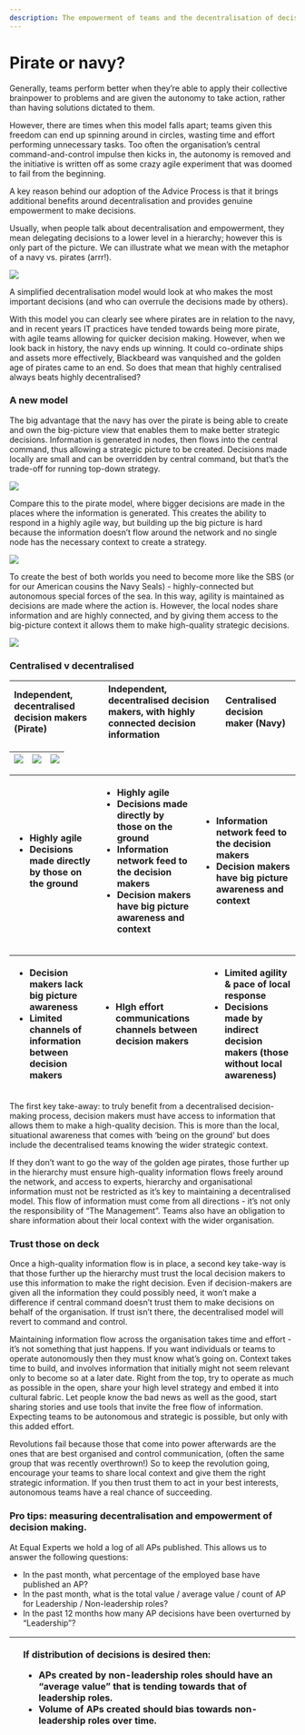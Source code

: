 ```yaml
---
description: The empowerment of teams and the decentralisation of decision making
---
```


# Pirate or navy?

Generally, teams perform better when they’re able to apply their collective brainpower to problems and are given the autonomy to take action, rather than having solutions dictated to them.

However, there are times when this model falls apart; teams given this freedom can end up spinning around in circles, wasting time and effort performing unnecessary tasks. Too often the organisation’s central command-and-control impulse then kicks in, the autonomy is removed and the initiative is written off as some crazy agile experiment that was doomed to fail from the beginning.

A key reason behind our adoption of the Advice Process is that it brings additional benefits around decentralisation and provides genuine empowerment to make decisions.

Usually, when people talk about decentralisation and empowerment, they mean delegating decisions to a lower level in a hierarchy; however this is only part of the picture. We can illustrate what we mean with the metaphor of a navy vs. pirates \(arrr!\).

![](../.gitbook/assets/9.png)

A simplified decentralisation model would look at who makes the most important decisions \(and who can overrule the decisions made by others\).

With this model you can clearly see where pirates are in relation to the navy, and in recent years IT practices have tended towards being more pirate, with agile teams allowing for quicker decision making. However, when we look back in history, the navy ends up winning. It could co-ordinate ships and assets more effectively, Blackbeard was vanquished and the golden age of pirates came to an end. So does that mean that highly centralised always beats highly decentralised?

### **A new model**

The big advantage that the navy has over the pirate is being able to create and own the big-picture view that enables them to make better strategic decisions. Information is generated in nodes, then flows into the central command, thus allowing a strategic picture to be created. Decisions made locally are small and can be overridden by central command, but that’s the trade-off for running top-down strategy.

![](../.gitbook/assets/10.png)

Compare this to the pirate model, where bigger decisions are made in the places where the information is generated. This creates the ability to respond in a highly agile way, but building up the big picture is hard because the information doesn’t flow around the network and no single node has the necessary context to create a strategy.

![](../.gitbook/assets/11.png)

To create the best of both worlds you need to become more like the SBS \(or for our American cousins the Navy Seals\) - highly-connected but autonomous special forces of the sea. In this way, agility is maintained as decisions are made where the action is. However, the local nodes share information and are highly connected, and by giving them access to the big-picture context it allows them to make high-quality strategic decisions.

![](../.gitbook/assets/12.png)

### Centralised v decentralised

| **Independent, decentralised decision makers \(Pirate\)** | **Independent, decentralised decision makers, with highly connected decision information** | **Centralised decision maker \(Navy\)** |
| :--- | :--- | :--- |


| ![](../.gitbook/assets/13.png) | ![](../.gitbook/assets/14.png) | ![](../.gitbook/assets/15.png) |
| :--- | :--- | :--- |


<table>
  <thead>
    <tr>
      <th style="text-align:left">
        <ul>
          <li>Highly agile</li>
          <li>Decisions made directly by those on the ground</li>
        </ul>
      </th>
      <th style="text-align:left">
        <ul>
          <li>Highly agile</li>
          <li>Decisions made directly by those on the ground</li>
          <li>Information network feed to the decision makers</li>
          <li>Decision makers have big picture awareness and context</li>
        </ul>
      </th>
      <th style="text-align:left">
        <ul>
          <li>Information network feed to the decision makers</li>
          <li>Decision makers have big picture awareness and context</li>
        </ul>
      </th>
    </tr>
  </thead>
  <tbody></tbody>
</table><table>
  <thead>
    <tr>
      <th style="text-align:left">
        <ul>
          <li>Decision makers lack big picture awareness</li>
          <li>Limited channels of information between decision makers</li>
        </ul>
      </th>
      <th style="text-align:left">
        <ul>
          <li>HIgh effort communications channels between decision makers</li>
        </ul>
      </th>
      <th style="text-align:left">
        <ul>
          <li>Limited agility &amp; pace of local response</li>
          <li>Decisions made by indirect decision makers (those without local awareness)</li>
        </ul>
      </th>
    </tr>
  </thead>
  <tbody></tbody>
</table>The first key take-away: to truly benefit from a decentralised decision-making process, decision makers must have access to information that allows them to make a high-quality decision. This is more than the local, situational awareness that comes with ‘being on the ground’ but does include the decentralised teams knowing the wider strategic context.

If they don’t want to go the way of the golden age pirates, those further up in the hierarchy must ensure high-quality information flows freely around the network, and access to experts, hierarchy and organisational information must not be restricted as it’s key to maintaining a decentralised model. This flow of information must come from all directions - it’s not only the responsibility of “The Management”. Teams also have an obligation to share information about their local context with the wider organisation.

### **Trust those on deck**

Once a high-quality information flow is in place, a second key take-way is that those further up the hierarchy must trust the local decision makers to use this information to make the right decision. Even if decision-makers are given all the information they could possibly need, it won’t make a difference if central command doesn’t trust them to make decisions on behalf of the organisation. If trust isn’t there, the decentralised model will revert to command and control.

Maintaining information flow across the organisation takes time and effort - it’s not something that just happens. If you want individuals or teams to operate autonomously then they must know what’s going on. Context takes time to build, and involves information that initially might not seem relevant only to become so at a later date. Right from the top, try to operate as much as possible in the open, share your high level strategy and embed it into cultural fabric. Let people know the bad news as well as the good, start sharing stories and use tools that invite the free flow of information. Expecting teams to be autonomous and strategic is possible, but only with this added effort.

Revolutions fail because those that come into power afterwards are the ones that are best organised and control communication, \(often the same group that was recently overthrown!\) So to keep the revolution going, encourage your teams to share local context and give them the right strategic information. If you then trust them to act in your best interests, autonomous teams have a real chance of succeeding.

### **Pro tips: measuring decentralisation and empowerment of decision making.**

At Equal Experts we hold a log of all APs published. This allows us to answer the following questions:

* In the past month, what percentage of the employed base have published an AP?
* In the past month, what is the total value / average value / count of AP for Leadership / Non-leadership roles?
* In the past 12 months how many AP decisions have been overturned by “Leadership”?

<table>
  <thead>
    <tr>
      <th style="text-align:left">
        <img src="../.gitbook/assets/16.png" alt/>
      </th>
      <th style="text-align:left">
        <p>If distribution of decisions is desired then:</p>
        <ul>
          <li>APs created by non-leadership roles should have an &#x201C;average value&#x201D;
            that is tending towards that of leadership roles.</li>
          <li>Volume of APs created should bias towards non-leadership roles over time.</li>
        </ul>
      </th>
    </tr>
  </thead>
  <tbody></tbody>
</table>
